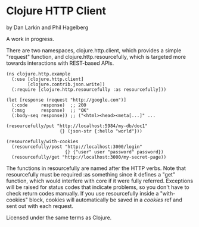 # Clojure HTTP Client

by Dan Larkin and Phil Hagelberg

A work in progress.

There are two namespaces, clojure.http.client, which provides a simple
"request" function, and clojure.http.resourcefully, which is targeted
more towards interactions with REST-based APIs.

    (ns clojure.http.example
      (:use [clojure.http.client]
            [clojure.contrib.json.write])
      (:require [clojure.http.resourcefully :as resourcefully]))

    (let [response (request "http://google.com")]
      (:code     response)  ;; 200
      (:msg      response)  ;; "OK"
      (:body-seq response)) ;; ("<html><head><meta[...]" ...

    (resourcefully/put "http://localhost:5984/my-db/doc1" 
                        {} (json-str {:hello "world"}))

    (resourcefully/with-cookies
      (resourcefully/post "http://localhost:3000/login" 
                          {} {"user" user "password" password})
      (resourcefully/get "http://localhost:3000/my-secret-page))

The functions in resourcefully are named after the HTTP verbs. Note
that resourcefully must be required :as something since it defines a
"get" function, which would interfere with core if it were fully
referred. Exceptions will be raised for status codes that indicate
problems, so you don't have to check return codes manually. If you use
resourcefully inside a "with-cookies" block, cookies will
automatically be saved in a *cookies* ref and sent out with each
request.

Licensed under the same terms as Clojure.
